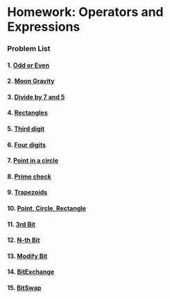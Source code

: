 Homework: Operators and Expressions
==============================================

### Problem List 

####  1. [Odd or Even](https://github.com/petyakostova/Telerik-Academy/tree/master/C%23/C%23%201/3.%20Operators-Expressions-Statements-Homework/Odd-Or-Even)
####  2. [Moon Gravity](https://github.com/petyakostova/Telerik-Academy/tree/master/C%23/C%23%201/3.%20Operators-Expressions-Statements-Homework/Moon-Gravity)
####  3. [Divide by 7 and 5](https://github.com/petyakostova/Telerik-Academy/tree/master/C%23/C%23%201/3.%20Operators-Expressions-Statements-Homework/Divide-By-7-And-5)
####  4. [Rectangles](https://github.com/petyakostova/Telerik-Academy/tree/master/C%23/C%23%201/3.%20Operators-Expressions-Statements-Homework/Rectangles)
####  5. [Third digit](https://github.com/petyakostova/Telerik-Academy/tree/master/C%23/C%23%201/3.%20Operators-Expressions-Statements-Homework/Third-Digit-Is-7)
####  6. [Four digits](https://github.com/petyakostova/Telerik-Academy/tree/master/C%23/C%23%201/3.%20Operators-Expressions-Statements-Homework/Four-Digits)
####  7. [Point in a circle](https://github.com/petyakostova/Telerik-Academy/tree/master/C%23/C%23%201/3.%20Operators-Expressions-Statements-Homework/Point-In-A-Circle)
####  8. [Prime check](https://github.com/petyakostova/Telerik-Academy/tree/master/C%23/C%23%201/3.%20Operators-Expressions-Statements-Homework/Prime-Check)
####  9. [Trapezoids](https://github.com/petyakostova/Telerik-Academy/tree/master/C%23/C%23%201/3.%20Operators-Expressions-Statements-Homework/Trapezoids)
#### 10. [Point, Circle, Rectangle](https://github.com/petyakostova/Telerik-Academy/tree/master/C%23/C%23%201/3.%20Operators-Expressions-Statements-Homework/Point-Circle-Rectangle)
#### 11. [3rd Bit](https://github.com/petyakostova/Telerik-Academy/tree/master/C%23/C%23%201/3.%20Operators-Expressions-Statements-Homework/Get-3rd-Bit)
#### 12. [N-th Bit](https://github.com/petyakostova/Telerik-Academy/tree/master/C%23/C%23%201/3.%20Operators-Expressions-Statements-Homework/Get-Nth-Bit)
#### 13. [Modify Bit](https://github.com/petyakostova/Telerik-Academy/tree/master/C%23/C%23%201/3.%20Operators-Expressions-Statements-Homework/)
#### 14. [BitExchange](https://github.com/petyakostova/Telerik-Academy/tree/master/C%23/C%23%201/3.%20Operators-Expressions-Statements-Homework/)
#### 15. [BitSwap](https://github.com/petyakostova/Telerik-Academy/tree/master/C%23/C%23%201/3.%20Operators-Expressions-Statements-Homework/)


